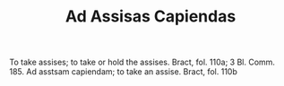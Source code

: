 ---
title: Ad Assisas Capiendas
letter: A
permalink: "/definitions/ad-assisas-capiendas.html"
body: To take assises; to take or hold the assises. Bract, fol. 110a; 3 Bl. Comm.
  185. Ad asstsam capiendam; to take an assise. Bract, fol. 110b
published_at: '2018-07-07'
layout: post
---